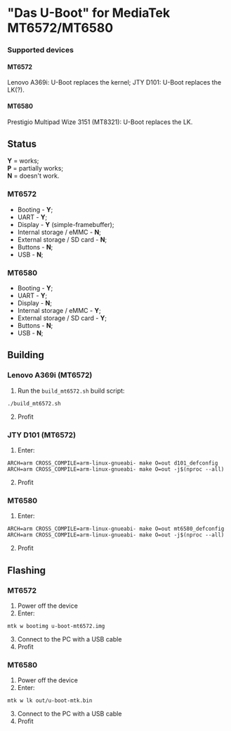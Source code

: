 # "Das U-Boot" for MediaTek MT6572/MT6580
### Supported devices
#### MT6572
Lenovo A369i: U-Boot replaces the kernel;
JTY D101: U-Boot replaces the LK(?).
#### MT6580
Prestigio Multipad Wize 3151 (MT8321): U-Boot replaces the LK.

## Status
**Y** = works;\
**P** = partially works;\
**N** = doesn't work.

### MT6572
* Booting - **Y**;
* UART - **Y**;
* Display - **Y** (simple-framebuffer);
* Internal storage / eMMC - **N**;
* External storage / SD card - **N**;
* Buttons - **N**;
* USB - **N**;

### MT6580
* Booting - **Y**;
* UART - **Y**;
* Display - **N**;
* Internal storage / eMMC - **Y**;
* External storage / SD card - **Y**;
* Buttons - **N**;
* USB - **N**;

## Building
### Lenovo A369i (MT6572)
1. Run the `build_mt6572.sh` build script:
```
./build_mt6572.sh
```
2. Profit

### JTY D101 (MT6572)
1. Enter:
```
ARCH=arm CROSS_COMPILE=arm-linux-gnueabi- make O=out d101_defconfig
ARCH=arm CROSS_COMPILE=arm-linux-gnueabi- make O=out -j$(nproc --all)
```
2. Profit

### MT6580
1. Enter:
```
ARCH=arm CROSS_COMPILE=arm-linux-gnueabi- make O=out mt6580_defconfig
ARCH=arm CROSS_COMPILE=arm-linux-gnueabi- make O=out -j$(nproc --all)
```
2. Profit

## Flashing
### MT6572
1. Power off the device
2. Enter:
```
mtk w bootimg u-boot-mt6572.img
```
3. Connect to the PC with a USB cable
4. Profit

### MT6580
1. Power off the device
2. Enter:
```
mtk w lk out/u-boot-mtk.bin
```
3. Connect to the PC with a USB cable
4. Profit
